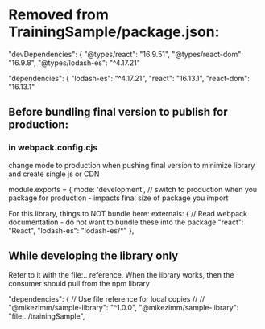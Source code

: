 # Removed from TrainingSample/package.json:

  "devDependencies": {
    "@types/react": "16.9.51",
    "@types/react-dom": "16.9.8",
    "@types/lodash-es": "^4.17.21"

  "dependencies": {
    "lodash-es": "^4.17.21",
    "react": "16.13.1",
    "react-dom": "16.13.1"


## Before bundling final version to publish for production:

### in webpack.config.cjs

<!-- Time:  18:09 in /DevLearning/Training/Mentoring SPFx - Build npm package from ground up-20221114_140149-Meeting Recording   -->
change mode to production when pushing final version to minimize library and create single js or CDN

module.exports = {
  mode: 'development', // switch to production when you package for production - impacts final size of package you import


<!-- Time:  24:14 in /DevLearning/Training/Mentoring SPFx - Build npm package from ground up-20221114_140149-Meeting Recording   -->

For this library, things to NOT bundle here:
externals: { // Read webpack documentation - do not want to bundle these into the package
  "react": "React",
  "lodash-es": "lodash-es/*"
},

## While developing the library only
Refer to it with the file:.. reference.
When the library works, then the consumer should pull from the npm library

  "dependencies": {
    // Use file reference for local copies
    // 
    // "@mikezimm/sample-library": "^1.0.0",
    "@mikezimm/sample-library": "file:../trainingSample",